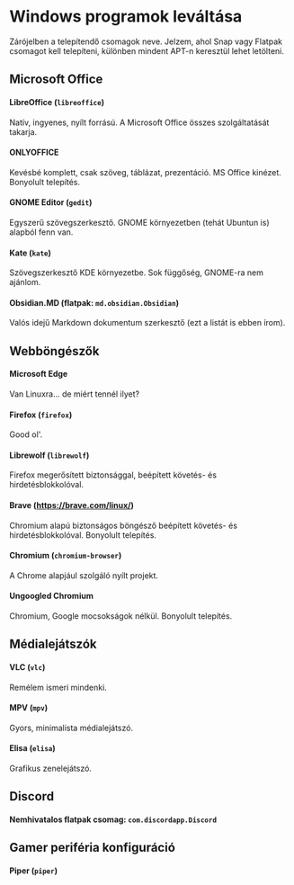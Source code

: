 # Windows programok leváltása
Zárójelben a telepítendő csomagok neve. Jelzem, ahol Snap vagy Flatpak csomagot kell telepíteni, különben mindent APT-n keresztül lehet letölteni.

## Microsoft Office
#### LibreOffice (`libreoffice`)
Natív, ingyenes, nyílt forrású. A Microsoft Office összes szolgáltatását takarja.

#### ONLYOFFICE
Kevésbé komplett, csak szöveg, táblázat, prezentáció. MS Office kinézet. Bonyolult telepítés.

#### GNOME Editor (`gedit`)
Egyszerű szövegszerkesztő. GNOME környezetben (tehát Ubuntun is) alapból fenn van.

#### Kate (`kate`)
Szövegszerkesztő KDE környezetbe. Sok függőség, GNOME-ra nem ajánlom.

#### Obsidian.MD (flatpak: `md.obsidian.Obsidian`)
Valós idejű Markdown dokumentum szerkesztő (ezt a listát is ebben írom).

## Webböngészők
#### Microsoft Edge
Van Linuxra... de miért tennél ilyet?

#### Firefox (`firefox`)
Good ol'.

#### Librewolf (`librewolf`)
Firefox megerősített biztonsággal, beépített követés- és hirdetésblokkolóval.

#### Brave (https://brave.com/linux/)
Chromium alapú biztonságos böngésző beépített követés- és hirdetésblokkolóval. Bonyolult telepítés.

#### Chromium (`chromium-browser`)
A Chrome alapjául szolgáló nyílt projekt.

#### Ungoogled Chromium
Chromium, Google mocsokságok nélkül. Bonyolult telepítés.

## Médialejátszók
#### VLC (`vlc`)
Remélem ismeri mindenki.

#### MPV (`mpv`)
Gyors, minimalista médialejátszó.

#### Elisa (`elisa`)
Grafikus zenelejátszó.

## Discord
#### Nemhivatalos flatpak csomag: `com.discordapp.Discord`

## Gamer periféria konfiguráció
#### Piper (`piper`)